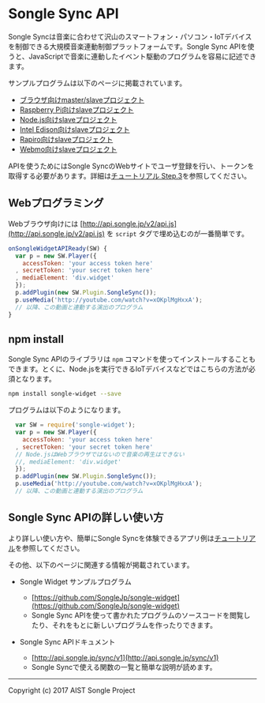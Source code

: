 # Songle Sync API

Songle Syncは音楽に合わせて沢山のスマートフォン・パソコン・IoTデバイスを制御できる大規模音楽連動制御プラットフォームです。Songle Sync APIを使うと、JavaScriptで音楽に連動したイベント駆動のプログラムを容易に記述できます。

サンプルプログラムは以下のページに掲載されています。

- [ブラウザ向けmaster/slaveプロジェクト](https://github.com/SongleJp/songle-sync-app-browser)
- [Raspberry Pi向けslaveプロジェクト](https://github.com/SongleJp/songle-sync-app-pi)
- [Node.js向けslaveプロジェクト](https://github.com/SongleJp/songle-sync-app-nodejs)
- [Intel Edison向けslaveプロジェクト](https://github.com/SongleJp/songle-sync-app-edison)
- [Rapiro向けslaveプロジェクト](https://github.com/SongleJp/songle-sync-app-rapiro)
- [Webmo向けslaveプロジェクト](https://github.com/SongleJp/songle-sync-app-webmo)

APIを使うためにはSongle SyncのWebサイトでユーザ登録を行い、トークンを取得する必要があります。詳細は[チュートリアル Step.3](http://tutorial.songle.jp/sync/step3)を参照してください。

## Webプログラミング

Webブラウザ向けには [http://api.songle.jp/v2/api.js](http://api.songle.jp/v2/api.js) を `script` タグで埋め込むのが一番簡単です。

```javascript
onSongleWidgetAPIReady(SW) {
  var p = new SW.Player({
    accessToken: 'your access token here'
  , secretToken: 'your secret token here'
  , mediaElement: 'div.widget'
  });
  p.addPlugin(new SW.Plugin.SongleSync());
  p.useMedia('http://youtube.com/watch?v=xOKplMgHxxA');
  // 以降、この動画と連動する演出のプログラム
}
```

## npm install

Songle Sync APIのライブラリは `npm` コマンドを使ってインストールすることもできます。とくに、Node.jsを実行できるIoTデバイスなどではこちらの方法が必須となります。

```sh
npm install songle-widget --save
```

プログラムは以下のようになります。

```javascript
  var SW = require('songle-widget');
  var p = new SW.Player({
    accessToken: 'your access token here'
  , secretToken: 'your secret token here'
  // Node.jsはWebブラウザではないので音楽の再生はできない
  //, mediaElement: 'div.widget'
  });
  p.addPlugin(new SW.Plugin.SongleSync());
  p.useMedia('http://youtube.com/watch?v=xOKplMgHxxA');
  // 以降、この動画と連動する演出のプログラム
```

## Songle Sync APIの詳しい使い方

より詳しい使い方や、簡単にSongle Syncを体験できるアプリ例は[チュートリアル](http://tutorial.songle.jp/sync)を参照してください。

その他、以下のページに関連する情報が掲載されています。

- Songle Widget サンプルプログラム

   - [https://github.com/SongleJp/songle-widget](https://github.com/SongleJp/songle-widget)
   - Songle Sync APIを使って書かれたプログラムのソースコードを閲覧したり、それをもとに新しいプログラムを作ったりできます。

- Songle Sync APIドキュメント

   - [http://api.songle.jp/sync/v1](http://api.songle.jp/sync/v1)
   - Songle Syncで使える関数の一覧と簡単な説明が読めます。

---
Copyright (c) 2017 AIST Songle Project